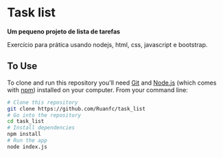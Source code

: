 # Task list

**Um pequeno projeto de lista de tarefas**

Exercício para prática usando nodejs, html, css, javascript e bootstrap.

## To Use

To clone and run this repository you'll need [Git](https://git-scm.com) and [Node.js](https://nodejs.org/en/download/) (which comes with [npm](http://npmjs.com)) installed on your computer. From your command line:

```bash
# Clone this repository
git clone https://github.com/Ruanfc/task_list
# Go into the repository
cd task_list
# Install dependencies
npm install
# Run the app
node index.js
```
